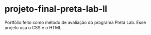 # projeto-final-preta-lab-ll
Portfólio  feito como método  de avaliação do programa Preta Lab.  Esse projeto usa o CSS e o  HTML

